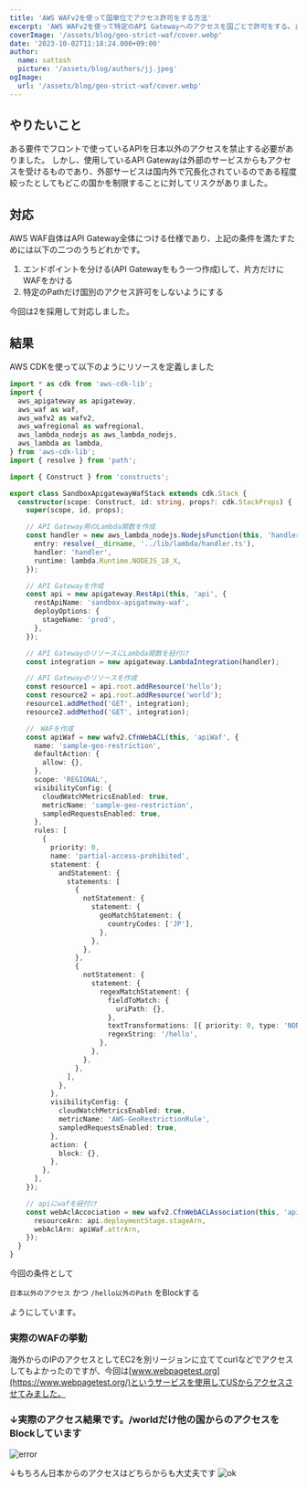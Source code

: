 ```yaml
---
title: 'AWS WAFv2を使って国単位でアクセス許可をする方法'
excerpt: 'AWS WAFv2を使って特定のAPI Gatewayへのアクセスを国ごとで許可をする。まあ、特定のPathだけはどこからもアクセスできるようにする方法をAWS CDKで記載。'
coverImage: '/assets/blog/geo-strict-waf/cover.webp'
date: '2023-10-02T11:18:24.000+09:00'
author:
  name: sattosh
  picture: '/assets/blog/authors/jj.jpeg'
ogImage:
  url: '/assets/blog/geo-strict-waf/cover.webp'
---
```



## やりたいこと

ある要件でフロントで使っているAPIを日本以外のアクセスを禁止する必要がありました。
しかし、使用しているAPI Gatewayは外部のサービスからもアクセスを受けるものであり、外部サービスは国内外で冗長化されているのである程度絞ったとしてもどこの国かを制限することに対してリスクがありました。


## 対応

AWS WAF自体はAPI Gateway全体につける仕様であり、上記の条件を満たすためには以下の二つのうちどれかです。

1. エンドポイントを分ける(API Gatewayをもう一つ作成)して、片方だけにWAFをかける
2. 特定のPathだけ国別のアクセス許可をしないようにする

今回は2を採用して対応しました。


## 結果

AWS CDKを使って以下のようにリソースを定義しました

```typescript
import * as cdk from 'aws-cdk-lib';
import {
  aws_apigateway as apigateway,
  aws_waf as waf,
  aws_wafv2 as wafv2,
  aws_wafregional as wafregional,
  aws_lambda_nodejs as aws_lambda_nodejs,
  aws_lambda as lambda,
} from 'aws-cdk-lib';
import { resolve } from 'path';

import { Construct } from 'constructs';

export class SandboxApigatewayWafStack extends cdk.Stack {
  constructor(scope: Construct, id: string, props?: cdk.StackProps) {
    super(scope, id, props);

    // API Gateway用のLambda関数を作成
    const handler = new aws_lambda_nodejs.NodejsFunction(this, 'handler', {
      entry: resolve(__dirname, '../lib/lambda/handler.ts'),
      handler: 'handler',
      runtime: lambda.Runtime.NODEJS_18_X,
    });

    // API Gatewayを作成
    const api = new apigateway.RestApi(this, 'api', {
      restApiName: 'sandbox-apigateway-waf',
      deployOptions: {
        stageName: 'prod',
      },
    });

    // API GatewayのリソースにLambda関数を紐付け
    const integration = new apigateway.LambdaIntegration(handler);

    // API Gatewayのリソースを作成
    const resource1 = api.root.addResource('hello');
    const resource2 = api.root.addResource('world');
    resource1.addMethod('GET', integration);
    resource2.addMethod('GET', integration);

    //　WAFを作成
    const apiWaf = new wafv2.CfnWebACL(this, 'apiWaf', {
      name: 'sample-geo-restriction',
      defaultAction: {
        allow: {},
      },
      scope: 'REGIONAL',
      visibilityConfig: {
        cloudWatchMetricsEnabled: true,
        metricName: 'sample-geo-restriction',
        sampledRequestsEnabled: true,
      },
      rules: [
        {
          priority: 0,
          name: 'partial-access-prohibited',
          statement: {
            andStatement: {
              statements: [
                {
                  notStatement: {
                    statement: {
                      geoMatchStatement: {
                        countryCodes: ['JP'],
                      },
                    },
                  },
                },
                {
                  notStatement: {
                    statement: {
                      regexMatchStatement: {
                        fieldToMatch: {
                          uriPath: {},
                        },
                        textTransformations: [{ priority: 0, type: 'NONE' }],
                        regexString: '/hello',
                      },
                    },
                  },
                },
              ],
            },
          },
          visibilityConfig: {
            cloudWatchMetricsEnabled: true,
            metricName: 'AWS-GeoRestrictionRule',
            sampledRequestsEnabled: true,
          },
          action: {
            block: {},
          },
        },
      ],
    });

    // apiにwafを紐付け
    const webAclAccociation = new wafv2.CfnWebACLAssociation(this, 'apiWafAssociation', {
      resourceArn: api.deploymentStage.stageArn,
      webAclArn: apiWaf.attrArn,
    });
  }
}
```

今回の条件として

`日本以外のアクセス` かつ `/hello以外のPath` をBlockする

ようにしています。


### 実際のWAFの挙動

海外からのIPのアクセスとしてEC2を別リージョンに立ててcurlなどでアクセスしてもよかったのですが、今回は[www.webpagetest.org](https://www.webpagetest.org/)というサービスを使用してUSからアクセスさせてみました。

### ↓実際のアクセス結果です。/worldだけ他の国からのアクセスをBlockしています
![error](/assets/blog/geo-strict-waf/result.webp)


↓もちろん日本からのアクセスはどちらからも大丈夫です
![ok](/assets/blog/geo-strict-waf/web_result.webp)

